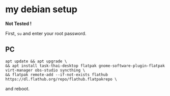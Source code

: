 # my debian setup

**Not Tested !**

First,
`su`
and enter your root password.

## PC
```
apt update && apt upgrade \
&& apt install task-thai-desktop flatpak gnome-software-plugin-flatpak virt-manager obs-studio syncthing \
&& flatpak remote-add --if-not-exists flathub https://dl.flathub.org/repo/flathub.flatpakrepo \
```
and reboot.
